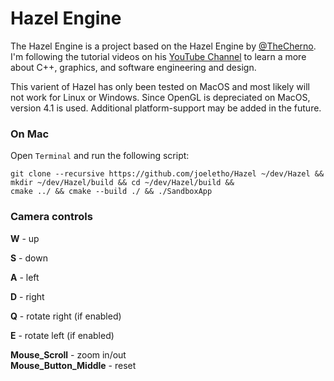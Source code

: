 # Hazel Engine

The Hazel Engine is a project based on the Hazel Engine by [@TheCherno](https://github.com/TheCherno/). I'm following the tutorial videos on his [YouTube Channel](https://www.youtube.com/user/TheChernoProject) to learn a more about C++, graphics, and software engineering and design. 

This varient of Hazel has only been tested on MacOS and most likely will not work for Linux or Windows. Since OpenGL is depreciated on MacOS, version 4.1 is used. Additional platform-support may be added in the future.

### On Mac
Open ```Terminal``` and run the following script:
```
git clone --recursive https://github.com/joeletho/Hazel ~/dev/Hazel && 
mkdir ~/dev/Hazel/build && cd ~/dev/Hazel/build && 
cmake ../ && cmake --build ./ && ./SandboxApp
```

### Camera controls
**W** - up 

**S** - down

**A** - left

**D** - right

**Q** - rotate right (if enabled)

**E** - rotate left (if enabled) 

**Mouse_Scroll** - zoom in/out  
**Mouse_Button_Middle** - reset 
